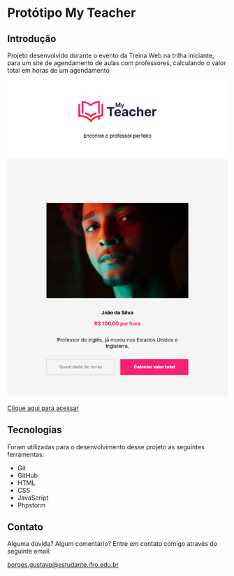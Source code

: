 # Protótipo My Teacher 

## Introdução

Projeto desenvolvido durante o evento da Treina Web na trilha iniciante, para um site de agendamento de aulas com professores, calculando o valor total em horas de um agendamento

![image.png](.github/preview.png)

[Clique aqui para acessar](https://gustavotht21.github.io/prototipo-my-teacher)

## Tecnologias

Foram utilizadas para o desenvolvimento desse projeto as seguintes ferramentas:

- Git
- GitHub
- HTML
- CSS
- JavaScript
- Phpstorm

## Contato 

Alguma dúvida? Algum comentário? Entre em contato comigo através do seguinte email: 

borges.gustavo@estudante.ifro.edu.br